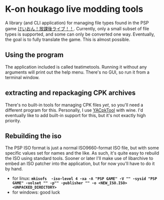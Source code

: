 # K-on houkago live modding tools

A library (and CLI application) for managing file types found in the PSP game [けいおん！放課後ライブ！！](https://k-on.fandom.com/wiki/K-ON!_Ho-kago_Live!!).
Currently, only a small subset of file types is supported, and some can only be converted one way.
Eventually, the goal is to fully translate the game. This is almost possible.

## Using the program
The application included is called teatimetools. Running it without any arguments will print out the help menu.
There's no GUI, so run it from a terminal window.

## extracting and repackaging CPK archives
There's no built-in tools for managing CPK files *yet*, so you'll need a different program for this.
Personally, I use [YACpkTool](https://github.com/Brolijah/YACpkTool) with wine.
I'd eventually like to add built-in support for this, but it's not exactly high priority.

## Rebuilding the iso
The PSP ISO format is just a normal ISO9660-format ISO file, but with some specific values set for names and the like. As such, it's quite easy to rebuild the ISO using standard tools.
Sooner or later I'll make use of libarchive to embed an ISO patcher into the application, but for now you'll have to do it by hand.

 - for linux: **```mkisofs  -iso-level 4 -xa -A "PSP GAME" -V "" -sysid "PSP GAME" -volset "" -p"" -publisher "" -o <NEW_ISO.ISO> <UNPACKED_DIRECTORY>```**
 - for windows: good luck
